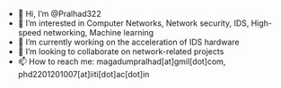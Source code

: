 - 👋 Hi, I’m @Pralhad322
- 👀 I’m interested in Computer Networks, Network security, IDS, High-speed networking, Machine learning
- 🌱 I’m currently working on the acceleration of IDS hardware
- 💞️ I’m looking to collaborate on network-related projects
- 📫 How to reach me: magadumpralhad[at]gmil[dot]com, phd2201201007[at]iiti[dot]ac[dot]in

<!---
Pralhad322/Pralhad322 is a ✨ special ✨ repository because its `README.md` (this file) appears on your GitHub profile.
You can click the Preview link to take a look at your changes.
--->
